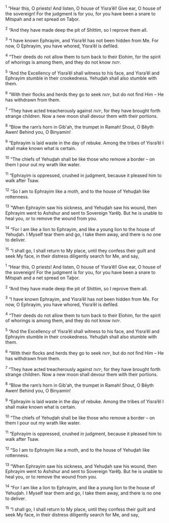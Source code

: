<sup>1</sup> “Hear this, O priests! And listen, O house of Yisra’ĕl! Give ear, O house of the sovereign! For the judgment is for you, for you have been a snare to Mitspah and a net spread on Taḇor.

<sup>2</sup> “And they have made deep the pit of Shittim, so I reprove them all.

<sup>3</sup> “I have known Ephrayim, and Yisra’ĕl has not been hidden from Me. For now, O Ephrayim, you have whored, Yisra’ĕl is defiled.

<sup>4</sup> “Their deeds do not allow them to turn back to their Elohim, for the spirit of whorings is among them, and they do not know יהוה.

<sup>5</sup> “And the Excellency of Yisra’ĕl shall witness to his face, and Yisra’ĕl and Ephrayim stumble in their crookedness. Yehuḏah shall also stumble with them.

<sup>6</sup> “With their flocks and herds they go to seek יהוה, but do not find Him – He has withdrawn from them.

<sup>7</sup> “They have acted treacherously against יהוה, for they have brought forth strange children. Now a new moon shall devour them with their portions.

<sup>8</sup> “Blow the ram’s horn in Gib‛ah, the trumpet in Ramah! Shout, O Bĕyth Awen! Behind you, O Binyamin!

<sup>9</sup> “Ephrayim is laid waste in the day of rebuke. Among the tribes of Yisra’ĕl I shall make known what is certain.

<sup>10</sup> “The chiefs of Yehuḏah shall be like those who remove a border – on them I pour out my wrath like water.

<sup>11</sup> “Ephrayim is oppressed, crushed in judgment, because it pleased him to walk after Tsaw.

<sup>12</sup> “So I am to Ephrayim like a moth, and to the house of Yehuḏah like rottenness.

<sup>13</sup> “When Ephrayim saw his sickness, and Yehuḏah saw his wound, then Ephrayim went to Ashshur and sent to Sovereign Yarĕḇ. But he is unable to heal you, or to remove the wound from you.

<sup>14</sup> “For I am like a lion to Ephrayim, and like a young lion to the house of Yehuḏah. I Myself tear them and go, I take them away, and there is no one to deliver.

<sup>15</sup> “I shall go, I shall return to My place, until they confess their guilt and seek My face, in their distress diligently search for Me, and say,

<sup>1</sup> “Hear this, O priests! And listen, O house of Yisra’ĕl! Give ear, O house of the sovereign! For the judgment is for you, for you have been a snare to Mitspah and a net spread on Taḇor.

<sup>2</sup> “And they have made deep the pit of Shittim, so I reprove them all.

<sup>3</sup> “I have known Ephrayim, and Yisra’ĕl has not been hidden from Me. For now, O Ephrayim, you have whored, Yisra’ĕl is defiled.

<sup>4</sup> “Their deeds do not allow them to turn back to their Elohim, for the spirit of whorings is among them, and they do not know יהוה.

<sup>5</sup> “And the Excellency of Yisra’ĕl shall witness to his face, and Yisra’ĕl and Ephrayim stumble in their crookedness. Yehuḏah shall also stumble with them.

<sup>6</sup> “With their flocks and herds they go to seek יהוה, but do not find Him – He has withdrawn from them.

<sup>7</sup> “They have acted treacherously against יהוה, for they have brought forth strange children. Now a new moon shall devour them with their portions.

<sup>8</sup> “Blow the ram’s horn in Gib‛ah, the trumpet in Ramah! Shout, O Bĕyth Awen! Behind you, O Binyamin!

<sup>9</sup> “Ephrayim is laid waste in the day of rebuke. Among the tribes of Yisra’ĕl I shall make known what is certain.

<sup>10</sup> “The chiefs of Yehuḏah shall be like those who remove a border – on them I pour out my wrath like water.

<sup>11</sup> “Ephrayim is oppressed, crushed in judgment, because it pleased him to walk after Tsaw.

<sup>12</sup> “So I am to Ephrayim like a moth, and to the house of Yehuḏah like rottenness.

<sup>13</sup> “When Ephrayim saw his sickness, and Yehuḏah saw his wound, then Ephrayim went to Ashshur and sent to Sovereign Yarĕḇ. But he is unable to heal you, or to remove the wound from you.

<sup>14</sup> “For I am like a lion to Ephrayim, and like a young lion to the house of Yehuḏah. I Myself tear them and go, I take them away, and there is no one to deliver.

<sup>15</sup> “I shall go, I shall return to My place, until they confess their guilt and seek My face, in their distress diligently search for Me, and say,

